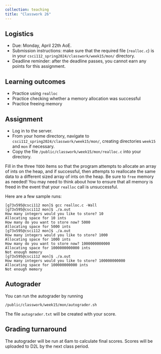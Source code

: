 ```yaml
---
collection: teaching
title: "Classwork 26"
---
```


## Logistics
* Due: Monday, April 22th AoE.
* Submission instructions: make sure that the required file (`realloc.c`) is in your
	`csci112_spring2024/classwork/week15/mon/` directory.
* Deadline reminder: after the deadline passes, you cannot earn any points for
	this assignment.

## Learning outcomes
* Practice using `realloc`
* Practice checking whether a memory allocation was successful
* Practice freeing memory

## Assignment

* Log in to the server.
* From your home directory, navigate to `csci112_spring2024/classwork/week15/mon/`, creating directories `week15`
and `mon` if necessary.
* Copy the file `/public/classwork/week15/mon/realloc.c` into your directory.

Fill in the three `TODO` items so that the program attempts to allocate an
array of ints on the heap, and if successful, then attempts to reallocate the same data to
a different sized array of ints on the heap. Be sure to `free` memory as
needed! You may need to think about how to ensure that all memory is freed in
the event that your `realloc` call is unsuccessful.

Here are a few sample runs:

```
[g73x595@csci112 mon]$ gcc realloc.c -Wall
[g73x595@csci112 mon]$ ./a.out
How many integers would you like to store? 10
Allocating space for 10 ints
How many do you want to store now? 5000
Allocating space for 5000 ints
[g73x595@csci112 mon]$ ./a.out
How many integers would you like to store? 1000
Allocating space for 1000 ints
How many do you want to store now? 1000000000000
Allocating space for 1000000000000 ints
Not enough memory
[g73x595@csci112 mon]$ ./a.out
How many integers would you like to store? 100000000000
Allocating space for 100000000000 ints
Not enough memory
```

## Autograder

You can run the autograder by running

```
/public/classwork/week15/mon/autograder.sh
```

The file `autograder.txt` will be created with your score.

## Grading turnaround

The autograder will be run at 6am to calculate final scores. Scores will be
uploaded to D2L by the next class period.
